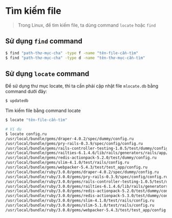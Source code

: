 # Tìm kiếm file

> Trong Linux, để tìm kiếm file, ta dùng command `locate` hoặc `find`

## Sử dụng `find` command

```bash
$ find "path-thư-mục-cha" -type f -name "tên-file-cần-tìm"
$ find "path-thư-mục-cha" -type d -name "tên-thư-mục-cần-tìm"
```

## Sử dụng `locate` command

Để sử dụng thư mục locate, thì ta cần phải cập nhật file `mlocate.db` bằng command dưới đây:

```bash
$ updatedb
```

Tìm kiếm file bằng command locate

```bash
$ locate "tên-file-cần-tìm" 

# Ví dụ
$ locate config.ru
/usr/local/bundle/gems/draper-4.0.2/spec/dummy/config.ru
/usr/local/bundle/gems/pry-rails-0.3.9/spec/config/config.ru
/usr/local/bundle/gems/rails-controller-testing-1.0.5/test/dummy/config.ru
/usr/local/bundle/gems/railties-6.1.4.6/lib/rails/generators/rails/app/templates/config.ru.tt
/usr/local/bundle/gems/redis-actionpack-5.2.0/test/dummy/config.ru
/usr/local/bundle/gems/slim-4.1.0/test/rails/config.ru
/usr/local/bundle/gems/webpacker-5.4.3/test/test_app/config.ru
/usr/local/bundle/ruby/3.0.0/gems/draper-4.0.2/spec/dummy/config.ru
/usr/local/bundle/ruby/3.0.0/gems/pry-rails-0.3.9/spec/config/config.ru
/usr/local/bundle/ruby/3.0.0/gems/rails-controller-testing-1.0.5/test/dummy/config.ru
/usr/local/bundle/ruby/3.0.0/gems/railties-6.1.4.6/lib/rails/generators/rails/app/templates/config.ru.tt
/usr/local/bundle/ruby/3.0.0/gems/redis-actionpack-5.2.0/test/dummy/config.ru
/usr/local/bundle/ruby/3.0.0/gems/redis-actionpack-5.3.0/test/dummy/config.ru
/usr/local/bundle/ruby/3.0.0/gems/slim-4.1.0/test/rails/config.ru
/usr/local/bundle/ruby/3.0.0/gems/slim-5.1.0/test/rails/config.ru
/usr/local/bundle/ruby/3.0.0/gems/webpacker-5.4.3/test/test_app/config.ru
```